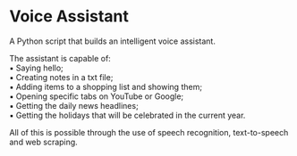 # Voice Assistant
A Python script that builds an intelligent voice assistant.

The assistant is capable of: <br>
  ▪️ Saying hello; <br>
  ▪️ Creating notes in a txt file; <br>
  ▪️ Adding items to a shopping list and showing them; <br>
  ▪️ Opening specific tabs on YouTube or Google; <br>
  ▪️ Getting the daily news headlines; <br>
  ▪️ Getting the holidays that will be celebrated in the current year.

All of this is possible through the use of speech recognition, text-to-speech and web scraping.